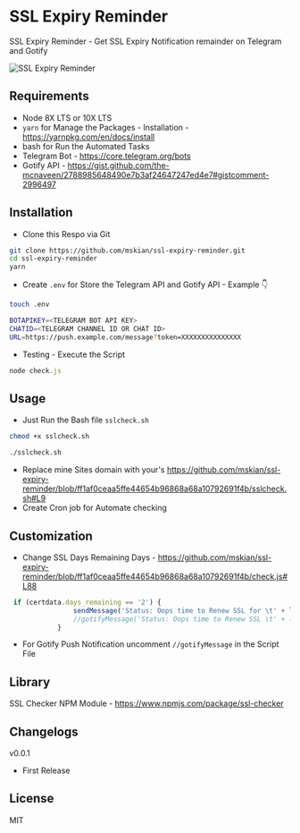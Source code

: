 # SSL Expiry Reminder

SSL Expiry Reminder - Get SSL Expiry Notification remainder on Telegram and Gotify  

![SSL Expiry Reminder](https://raw.githubusercontent.com/mskian/ssl-expiry-reminder/master/Screenshot.png)  

## Requirements

- Node 8X LTS or 10X LTS
- `yarn` for Manage the Packages - Installation - <https://yarnpkg.com/en/docs/install>
- bash for Run the Automated Tasks
- Telegram Bot - <https://core.telegram.org/bots>
- Gotify API - <https://gist.github.com/the-mcnaveen/2788985648490e7b3af24647247ed4e7#gistcomment-2996497>

## Installation

- Clone this Respo via Git

```bash
git clone https://github.com/mskian/ssl-expiry-reminder.git
cd ssl-expiry-reminder
yarn
```

- Create `.env` for Store the Telegram API and Gotify API - Example 👇

```bash
touch .env
```

```bash
BOTAPIKEY=<TELEGRAM BOT API KEY>
CHATID=<TELEGRAM CHANNEL ID OR CHAT ID>
URL=https://push.example.com/message?token=XXXXXXXXXXXXXXX
```

- Testing - Execute the Script

```js
node check.js
```

## Usage

- Just Run the Bash file `sslcheck.sh`

```bash
chmod +x sslcheck.sh
```

```bash
./sslcheck.sh
```

- Replace mine Sites domain with your's <https://github.com/mskian/ssl-expiry-reminder/blob/ff1af0ceaa5ffe44654b96868a68a10792691f4b/sslcheck.sh#L9>
- Create Cron job for Automate checking

## Customization

- Change SSL Days Remaining Days - <https://github.com/mskian/ssl-expiry-reminder/blob/ff1af0ceaa5ffe44654b96868a68a10792691f4b/check.js#L88>

```js
 if (certdata.days_remaining == '2') {
                sendMessage('Status: Oops time to Renew SSL for \t' + lval + '\t' + emoji.get("rotating_light"));
                //gotifyMessage('Status: Oops time to Renew SSL \t' + lval + '\t' + emoji.get("rotating_light"));
            }
```

- For Gotify Push Notification uncomment `//gotifyMessage` in the Script File

## Library

SSL Checker NPM Module - <https://www.npmjs.com/package/ssl-checker>

## Changelogs

v0.0.1

- First Release

## License

MIT
